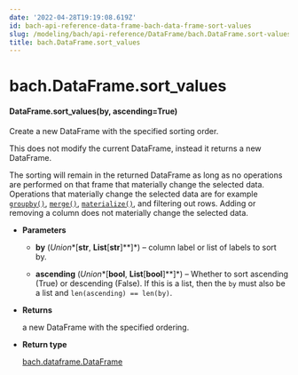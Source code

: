 ```yaml
---
date: '2022-04-28T19:19:08.619Z'
id: bach-api-reference-data-frame-bach-data-frame-sort-values
slug: /modeling/bach/api-reference/DataFrame/bach.DataFrame.sort-values/
title: bach.DataFrame.sort_values
---
```


# bach.DataFrame.sort_values


#### DataFrame.sort_values(by, ascending=True)
Create a new DataFrame with the specified sorting order.

This does not modify the current DataFrame, instead it returns a new DataFrame.

The sorting will remain in the returned DataFrame as long as no operations are performed on that
frame that materially change the selected data. Operations that materially change the selected data
are for example [`groupby()`](/docs/modeling/bach/api-reference/DataFrame/bach.DataFrame.groupby/#bach.DataFrame.groupby), [`merge()`](/docs/modeling/bach/api-reference/DataFrame/bach.DataFrame.merge/#bach.DataFrame.merge), [`materialize()`](/docs/modeling/bach/api-reference/DataFrame/bach.DataFrame.materialize/#bach.DataFrame.materialize), and filtering out rows.
Adding or removing a column does not materially change the selected data.


* **Parameters**

    
    * **by** (*Union**[**str**, **List**[**str**]**]*) – column label or list of labels to sort by.


    * **ascending** (*Union**[**bool**, **List**[**bool**]**]*) – Whether to sort ascending (True) or descending (False). If this is a list, then the
    `by` must also be a list and `len(ascending) == len(by)`.



* **Returns**

    a new DataFrame with the specified ordering.



* **Return type**

    [bach.dataframe.DataFrame](/docs/modeling/bach/api-reference/DataFrame/bach.DataFrame/#bach.DataFrame)


<!-- !! processed by numpydoc !! -->
